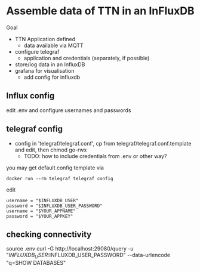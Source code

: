 # Assemble data of TTN in an InFluxDB

Goal
* TTN Application defined
    * data available via MQTT
* configure telegraf
    * application and credentials (separately, if possible)
* store/log data in an InfluxDB
* grafana for visualisation
    * add config for influxdb

## Influx config

edit .env and configure usernames and passwords

## telegraf config

* config in 'telegraf/telegraf.conf', cp from telegraf/telegraf.conf.template and edit, then chmod go-rwx
    * TODO: how to include credentials from .env or other way?

you may get default config template via

    docker run --rm telegraf telegraf config 

edit 

    username = "$INFLUXDB_USER"
    password = "$INFLUXDB_USER_PASSWORD"
    username = "$YOUR_APPNAME"
    password = "$YOUR_APPKEY"

## checking connectivity

source .env
curl -G http://localhost:29080/query -u "$INFLUXDB_USER:$INFLUXDB_USER_PASSWORD" --data-urlencode "q=SHOW DATABASES"
